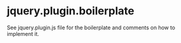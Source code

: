 jquery.plugin.boilerplate
=========================

See jquery.plugin.js file for the boilerplate and comments on how to implement it.
